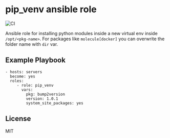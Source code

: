 pip_venv ansible role
=====================

![CI](https://github.com/baztian/ansible-pip-venv/workflows/CI/badge.svg)

Ansible role for installing python modules inside a new virtual env inside
`/opt/<pkg-name>`. For packages like `molecule[docker]` you can overwrite
the folder name with `dir` var.

Example Playbook
----------------

    - hosts: servers
      become: yes
      roles:
         - role: pip_venv
           vars:
             pkg: bump2version
             version: 1.0.1
             system_site_packages: yes

License
-------

MIT
